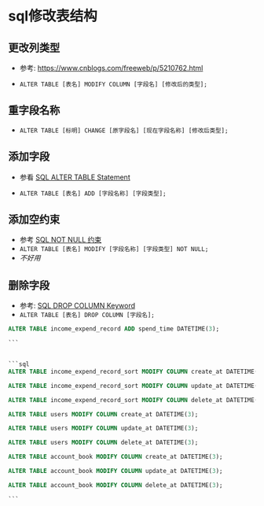 # sql修改表结构

## 更改列类型

* 参考: <https://www.cnblogs.com/freeweb/p/5210762.html>

* `ALTER TABLE [表名] MODIFY COLUMN [字段名] [修改后的类型];`

## 重字段名称

* `ALTER TABLE [标明] CHANGE [原字段名] [现在字段名称] [修改后类型];`

## 添加字段

* 参看 [SQL ALTER TABLE Statement](https://www.w3schools.com/sql/sql_alter.asp)

* `ALTER TABLE [表名] ADD [字段名称] [字段类型];`


## 添加空约束

* 参考 [SQL NOT NULL 约束](https://www.runoob.com/sql/sql-notnuPll.html)
* `ALTER TABLE [表名] MODIFY [字段名称] [字段类型] NOT NULL;`
* *不好用*

## 删除字段

* 参考: [SQL DROP COLUMN Keyword](https://www.w3schools.com/sql/sql_ref_drop_column.asp)
* `ALTER TABLE [表名] DROP COLUMN [字段名];`


````sql
ALTER TABLE income_expend_record ADD spend_time DATETIME(3);

```


```sql
ALTER TABLE income_expend_record_sort MODIFY COLUMN create_at DATETIME(3);

ALTER TABLE income_expend_record_sort MODIFY COLUMN update_at DATETIME(3);

ALTER TABLE income_expend_record_sort MODIFY COLUMN delete_at DATETIME(3);

ALTER TABLE users MODIFY COLUMN create_at DATETIME(3);

ALTER TABLE users MODIFY COLUMN update_at DATETIME(3);

ALTER TABLE users MODIFY COLUMN delete_at DATETIME(3);

ALTER TABLE account_book MODIFY COLUMN create_at DATETIME(3);

ALTER TABLE account_book MODIFY COLUMN update_at DATETIME(3);

ALTER TABLE account_book MODIFY COLUMN delete_at DATETIME(3);

```